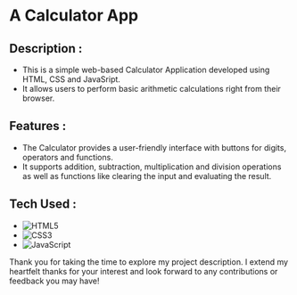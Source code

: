 # A Calculator App

## Description :

- This is a simple web-based Calculator Application developed using HTML, CSS and JavaSript.
- It allows users to perform basic arithmetic calculations right from their browser.

## Features :

- The Calculator provides a user-friendly interface with buttons for digits, operators and functions.
- It supports addition, subtraction, multiplication and division operations as well as functions like clearing the input and evaluating the result.

## Tech Used :

- ![HTML5](https://img.shields.io/badge/html5-%23E34F26.svg?style=for-the-badge&logo=html5&logoColor=white)
- ![CSS3](https://img.shields.io/badge/css3-%231572B6.svg?style=for-the-badge&logo=css3&logoColor=white)
- ![JavaScript](https://img.shields.io/badge/javascript-%23323330.svg?style=for-the-badge&logo=javascript&logoColor=%23F7DF1E)


Thank you for taking the time to explore my project description. I extend my heartfelt thanks for your interest and look forward to any contributions or feedback you may have!
